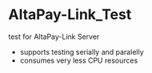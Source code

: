 # AltaPay-Link_Test
test for AltaPay-Link Server


- supports testing serially and paralelly
- consumes very less CPU resources

